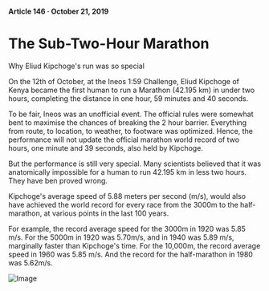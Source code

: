 #### Article 146 · October 21, 2019

# The Sub-Two-Hour Marathon

Why Eliud Kipchoge's run was so special

On the 12th of October, at the Ineos 1:59 Challenge, Eliud Kipchoge of Kenya became the first human to run a Marathon (42.195 km) in under two hours, completing the distance in one hour, 59 minutes and 40 seconds.

To be fair, Ineos was an unofficial event. The official rules were somewhat bent to maximise the chances of breaking the 2 hour barrier. Everything from route, to location, to weather, to footware was optimized. Hence, the performance will not update the official marathon world record of two hours, one minute and 39 seconds, also held by Kipchoge.

But the performance is still very special. Many scientists believed that it was anatomically impossible for a human to run 42.195 km in less two hours. They have ben proved wrong.

Kipchoge's average speed of 5.88 meters per second (m/s), would also have achieved the world record for every race from the 3000m to the half-marathon, at various points in the last 100 years.

For example, the record average speed for the 3000m in 1920 was 5.85 m/s. For the 5000m in 1920 was 5.70m/s, and in 1940 was 5.89 m/s, marginally faster than Kipchoge's time. For the 10,000m, the record average speed in 1960 was 5.85 m/s. And the record for the half-marathon in 1980 was 5.62m/s.

![Image](https://cdn-images-1.medium.com/max/800/1*BQr-mYA8c-2A2aOMUoQebQ.png)